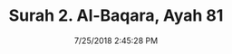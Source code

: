 ---
title       : "Surah 2. Al-Baqara, Ayah 81"
date        : 7/25/2018 2:45:28 PM
draft       : false
type        : "quran"
layout      : "compare"
BookCode    : "CMP"
SurahNumber : "2"
AyahNumber  : "81"
TotalAyah   : "286"
---